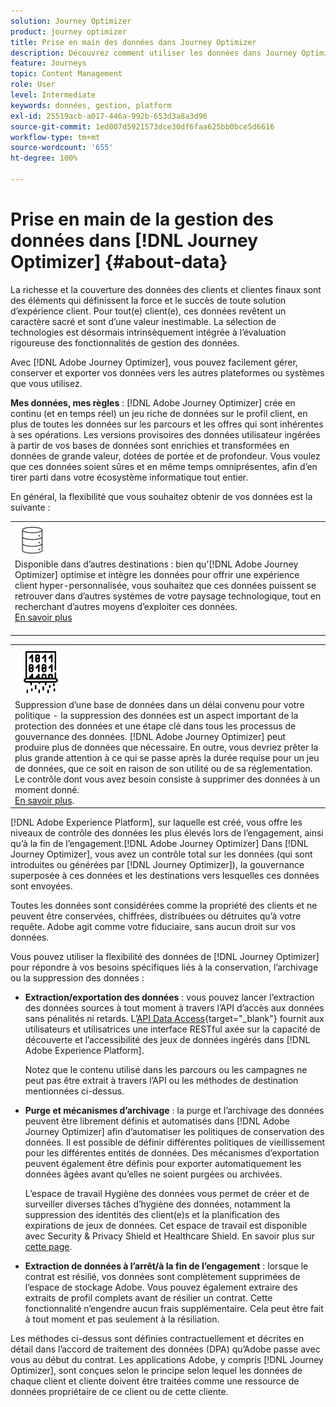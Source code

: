 ```yaml
---
solution: Journey Optimizer
product: journey optimizer
title: Prise en main des données dans Journey Optimizer
description: Découvrez comment utiliser les données dans Journey Optimizer.
feature: Journeys
topic: Content Management
role: User
level: Intermediate
keywords: données, gestion, platform
exl-id: 25519acb-a017-446a-992b-653d3a8a3d96
source-git-commit: 1ed007d5921573dce30df6faa625bb0bce5d6616
workflow-type: tm+mt
source-wordcount: '655'
ht-degree: 100%

---
```


# Prise en main de la gestion des données dans [!DNL Journey Optimizer] {#about-data}

La richesse et la couverture des données des clients et clientes finaux sont des éléments qui définissent la force et le succès de toute solution d’expérience client. Pour tout(e) client(e), ces données revêtent un caractère sacré et sont d’une valeur inestimable. La sélection de technologies est désormais intrinsèquement intégrée à l’évaluation rigoureuse des fonctionnalités de gestion des données.

Avec [!DNL Adobe Journey Optimizer], vous pouvez facilement gérer, conserver et exporter vos données vers les autres plateformes ou systèmes que vous utilisez.

**Mes données, mes règles** : [!DNL Adobe Journey Optimizer] crée en continu (et en temps réel) un jeu riche de données sur le profil client, en plus de toutes les données sur les parcours et les offres qui sont inhérentes à ses opérations. Les versions provisoires des données utilisateur ingérées à partir de vos bases de données sont enrichies et transformées en données de grande valeur, dotées de portée et de profondeur. Vous voulez que ces données soient sûres et en même temps omniprésentes, afin d’en tirer parti dans votre écosystème informatique tout entier.

En général, la flexibilité que vous souhaitez obtenir de vos données est la suivante :


<table style="table-layout:fixed">
<tr style="border: 0;">
  <td>
    <div><img alt="destinations" src="assets/do-not-localize/dest.png" />
<br>Disponible dans d’autres destinations : bien qu’[!DNL Adobe Journey Optimizer] optimise et intègre les données pour offrir une expérience client hyper-personnalisée, vous souhaitez que ces données puissent se retrouver dans d’autres systèmes de votre paysage technologique, tout en recherchant d’autres moyens d’exploiter ces données.
    <div>
     <a href="../start/ajo-integrations.md">En savoir plus</a></div>
    </div>
    <br>
  </td>
</tr>
</table>

<!--td>
    <div><img alt="retention" src="assets/do-not-localize/retention.png" />  
    <br>Retained for a stipulated duration – Industry or regional regulations (such as GDPR or CCPA) or internal data governance policies stipulate how long or how short a duration, data needs to be maintained or archived in Adobe Experience Platform Data Lake. <a href="../privacy/get-started-privacy.md">Learn more</a></div>
  </td>
</tr>
<tr style="border: 0;"-->
<table style="table-layout:fixed">
<tr style="border: 0;">
  <td>
    <div><img alt="politique" src="assets/do-not-localize/policy.png" />
<br>Suppression d’une base de données dans un délai convenu pour votre politique - la suppression des données est un aspect important de la protection des données et une étape clé dans tous les processus de gouvernance des données. [!DNL Adobe Journey Optimizer] peut produire plus de données que nécessaire. En outre, vous devriez prêter la plus grande attention à ce qui se passe après la durée requise pour un jeu de données, que ce soit en raison de son utilité ou de sa réglementation. Le contrôle dont vous avez besoin consiste à supprimer des données à un moment donné. 
    </div>
      <div>
     <a href="../privacy/data-hygiene.md">En savoir plus</a>.</div>
    </div>
  </td>
</tr>
</table>

[!DNL Adobe Experience Platform], sur laquelle est créé, vous offre les niveaux de contrôle des données les plus élevés lors de l’engagement, ainsi qu’à la fin de l’engagement.[!DNL Adobe Journey Optimizer] Dans [!DNL Journey Optimizer], vous avez un contrôle total sur les données (qui sont introduites ou générées par [!DNL Journey Optimizer]), la gouvernance superposée à ces données et les destinations vers lesquelles ces données sont envoyées.

Toutes les données sont considérées comme la propriété des clients et ne peuvent être conservées, chiffrées, distribuées ou détruites qu’à votre requête. Adobe agit comme votre fiduciaire, sans aucun droit sur vos données.

Vous pouvez utiliser la flexibilité des données de [!DNL Journey Optimizer] pour répondre à vos besoins spécifiques liés à la conservation, l’archivage ou la suppression des données :

* **Extraction/exportation des données** : vous pouvez lancer l’extraction des données sources à tout moment à travers l’API d’accès aux données sans pénalités ni retards. L’[API Data Access](https://experienceleague.adobe.com/docs/experience-platform/data-access/api.html?lang=fr){target="_blank"} fournit aux utilisateurs et utilisatrices une interface RESTful axée sur la capacité de découverte et l’accessibilité des jeux de données ingérés dans [!DNL Adobe Experience Platform]. <!--In the future (on roadmap), you can use file-based destinations to export and migrate log data from Adobe Journey Optimizer. -->

  Notez que le contenu utilisé dans les parcours ou les campagnes ne peut pas être extrait à travers l’API ou les méthodes de destination mentionnées ci-dessus.

<!--
* **Profile Service Data Retention**: For Behavioral and Time series data appended to any Profile, you may choose to use Journey Optimizer’s default setting of retaining this data for up to 91 days from the date of its addition to a Profile, or until an alternative time-period selected by the you. The time that Adobe keeps this data varies from contract to contract, and is outlined in an organization’s data retention policy.

  Learn more about Experience Event expirations in [Adobe Experience Platform documentation](https://experienceleague.adobe.com/docs/experience-platform/profile/event-expirations.html){target="_blank"}.
-->

* **Purge et mécanismes d’archivage** : la purge et l’archivage des données peuvent être librement définis et automatisés dans [!DNL Adobe Journey Optimizer] afin d’automatiser les politiques de conservation des données. Il est possible de définir différentes politiques de vieillissement pour les différentes entités de données. Des mécanismes d’exportation peuvent également être définis pour exporter automatiquement les données âgées avant qu’elles ne soient purgées ou archivées.

  L’espace de travail Hygiène des données vous permet de créer et de surveiller diverses tâches d’hygiène des données, notamment la suppression des identités des client(e)s et la planification des expirations de jeux de données. Cet espace de travail est disponible avec Security &amp; Privacy Shield et Healthcare Shield. En savoir plus sur [cette page](../privacy/data-hygiene.md).

<!--
* **Data Lake and Deletions**: Customer Data stored in the Data Lake can be retained by Journey Optimizer:
    
    * for 7 days to facilitate the onboarding of Customer Data into the Profile Services, after which it may be permanently deleted, or
    * until chosen to be deleted by you

-->

* **Extraction de données à l’arrêt/à la fin de l’engagement** : lorsque le contrat est résilié, vos données sont complètement supprimées de l’espace de stockage Adobe. Vous pouvez également extraire des extraits de profil complets avant de résilier un contrat. Cette fonctionnalité n’engendre aucun frais supplémentaire. Cela peut être fait à tout moment et pas seulement à la résiliation.

Les méthodes ci-dessus sont définies contractuellement et décrites en détail dans l’accord de traitement des données (DPA) qu’Adobe passe avec vous au début du contrat. Les applications Adobe, y compris [!DNL Journey Optimizer], sont conçues selon le principe selon lequel les données de chaque client et cliente doivent être traitées comme une ressource de données propriétaire de ce client ou de cette cliente.

